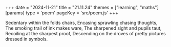 +++
date = "2024-11-21"
title = "21.11.24"
themes = ["learning", "maths"]
[params]
  type = 'poem'
  pageKey = 'src/poem.js'
+++

Sedentary within the folds chairs,
Encasing sprawling chasing thoughts,
The smoking trail of ink makes ware,
The sharpened sight and pupils taut,
Recoiling at the sharpest proof,
Descending on the droves of pretty pictures dressed in symbols.
